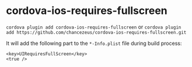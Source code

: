 # cordova-ios-requires-fullscreen
`cordova plugin add cordova-ios-requires-fullscreen`
or
`cordova plugin add https://github.com/chancezeus/cordova-ios-requires-fullscreen.git`

It will add the following part to the `*-Info.plist` file during build process:

    <key>UIRequiresFullScreen</key>
    <true />
